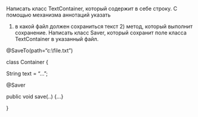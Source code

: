 Написать класс TextContainer, который содержит в себе строку. С помощью механизма аннотаций указать
1) в какой файл должен сохраниться текст 2) метод, который выполнит сохранение. Написать класс Saver,
который сохранит поле класса TextContainer в указанный файл.

@SaveTo(path=“c:\\file.txt”)

class Container {

String text = “…”;

@Saver

public void save(..) {…}

}
